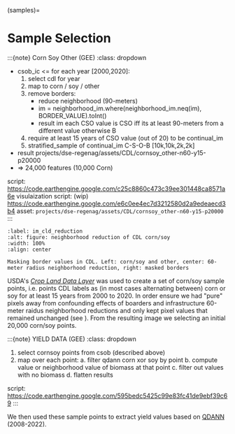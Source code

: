 (samples)=
# Sample Selection


:::{note} Corn Soy Other (GEE)
:class: dropdown

- csob_ic <= for each year [2000,2020]:
	1. select cdl for year
	2. map to corn / soy / other
	3. remove borders:
		* reduce neighborhood (90-meters)
		* im = neighborhood_im.where(neighborhood_im.neq(im), BORDER_VALUE).toInt()
		* result im each CSO value is CSO iff its at least 90-meters from a different value otherwise B
	4. require at least 15 years of CSO value (out of 20) to be continual_im
	5. stratified_sample of continual_im C-S-O-B [10k,10k,2k,2k]
- result projects/dse-regenag/assets/CDL/cornsoy_other-n60-y15-p20000
- => 24,000 features (10,000 Corn)

script: https://code.earthengine.google.com/c25c8860c473c39ee301448ca8571a6e
visulaization script: (wip) https://code.earthengine.google.com/e6c0ee4ec7d3212580d2a9edeaecd3b4
asset: `projects/dse-regenag/assets/CDL/cornsoy_other-n60-y15-p20000`
:::


```{figure} ../../assets/cornsoy-reduction
:label: im_cld_reduction
:alt: figure: neighborhood reduction of CDL corn/soy
:width: 100%
:align: center

Masking border values in CDL. Left: corn/soy and other, center: 60-meter radius neighborhood reduction, right: masked borders
```

USDA's [_Crop Land Data Layer_](https://developers.google.com/earth-engine/datasets/catalog/USDA_NASS_CDL) was used to create a set of corn/soy sample points, i.e. points CDL labels as (in most cases alternating between) corn or soy for at least 15 years from 2000 to 2020. In order ensure we had "pure" pixels away from confounding effects of boarders and infrastructure 60-meter raidus neighborhood reductions and only kept pixel values that remained unchanged (see [](#im_cld_reduction)). From the resulting image we selecting an initial 20,000 corn/soy points.


:::{note} YIELD DATA (GEE)
:class: dropdown

1. select cornsoy points from csob (described above)
2. map over each point:
	a. filter qdann corn xor soy by point
	b. compute value or neighborhood value of biomass at that point
	c. filter out values with no biomass
	d. flatten results

script: https://code.earthengine.google.com/595bedc5425c99e83fc41de9ebf39c69
:::

We then used these sample points to extract yield values based on [QDANN](https://gee-community-catalog.org/projects/qdann/) (2008-2022).


